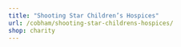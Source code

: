 ```yaml
---
title: "Shooting Star Children’s Hospices"
url: /cobham/shooting-star-childrens-hospices/
shop: charity
---
```

